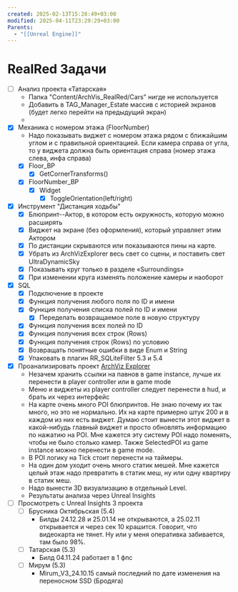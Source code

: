 ```yaml
---
created: 2025-02-13T15:28:49+03:00
modified: 2025-04-11T23:29:29+03:00
Parents:
  - "[[Unreal Engine]]"
---
```


# RealRed Задачи

 - [ ] Анализ проекта «Татарская»
	 - Папка "Content/ArchVis_RealRed/Cars" нигде не используется
	 - Добавить в TAG_Manager_Estate массив с историей экранов (будет легко перейти на предыдущий экран)
	 - 
 - [x] Механика с номером этажа (FloorNumber)
	 - Надо показывать виджет с номером этажа рядом с ближайшим углом и с правильной ориентацией. Если камера справа от угла, то у виджета должна быть ориентация справа (номер этажа слева, инфа справа)
	 - [x] Floor_BP
		 - [x] GetCornerTransforms()
	 - [x] FloorNumber_BP
		 - [x] Widget
			 - [x] ToggleOrientation(left/right)
 - [x] Инструмент "Дистанция ходьбы"
	 - [x] Блюпринт--Актор, в котором есть окружность, которую можно расширять
	 - [x] Виджет на экране (без оформления), который управляет этим Актором
	 - [x] По дистанции скрываются или показываются пины на карте.
	 - [x] Убрать из ArchVizExplorer весь свет со сцены, и поставить свет UltraDynamicSky
	 - [x] Показывать круг только в разделе «Surroundings»
	 - [x] При изменении круга изменять положение камеры и наоборот
 - [x] SQL
	 - [x] Подключение в проекте
	 - [x] Функция получения любого поля по ID и имени
	 - [x] Функция получения списка полей по ID и имени
		 - [x] Переделать возвращаемое поле в новую структуру
	 - [x] Функция получения всех полей по ID
	 - [x] Функция получения всех строк (Rows)
	 - [x] Функция получения строк (Rows) по условию
	 - [x] Возвращать понятные ошибки в виде Enum и String
	 - [x] Упаковать в плагин RR_SQLiteFilter 5.3 и 5.4
 - [x] Проанализировать проект [ArchViz Explorer](https://www.fab.com/listings/0665baf7-a66d-427b-a02e-c8248e70e859)
	 - Незачем хранить ссылки на павнов в game instance, лучше их перенести в player controller или в game mode
	 - Меню и виджеты из player controller следует перенести в hud, и брать их через интерфейс
	 - На карте очень много POI блюпринтов. Не знаю почему их так много, но это не нормально. Их на карте примерно штук 200 и в каждом из них есть виджет. Думаю стоит вынести этот виджет в какой-нибудь главный виджет и просто обновлять информацию по нажатию на POI. Мне кажется эту систему POI надо поменять, чтобы не было столько камер. Также SelectedPOI из game instance можно перенести в game mode.
	 - В POI логику на Tick стоит перенести на таймеры.
	 - На один дом уходит очень много статик мешей. Мне кажется целый этаж надо превратить в статик меш, ну или одну квартиру в статик меш.
	 - Надо вынести 3D визуализацию в отдельный Level.
	 - Результаты анализа через Unreal Insights
 - [ ] Просмотреть с Unreal Insights 3 проекта
	 - [ ] Брусника Октябрьская (5.4)
		 - Билды 24.12.28 и 25.01.14 не открываются, а 25.02.11 открывается и через сек 10 крашится. Говорит, что видеокарта не тянет. Ну или у меня оперативка забивается, там было 98%.
	 - [ ] Татарская (5.3)
		 - Билд 04.11.24 работает в 1 фпс
	 - [ ] Мирум (5.3)
		 - Mirum_V3_24.10.15 самый последний по дате изменения на переносном SSD (Бродяга)
